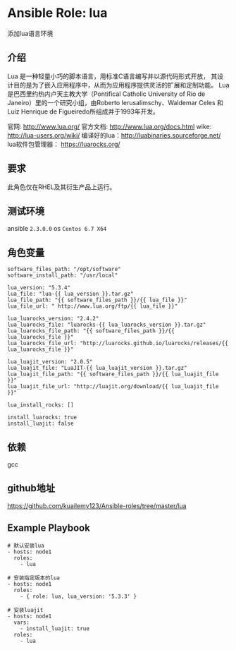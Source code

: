 # Ansible Role: lua

添加lua语言环境

## 介绍

Lua 是一种轻量小巧的脚本语言，用标准C语言编写并以源代码形式开放， 其设计目的是为了嵌入应用程序中，从而为应用程序提供灵活的扩展和定制功能。
Lua 是巴西里约热内卢天主教大学（Pontifical Catholic University of Rio de Janeiro）里的一个研究小组，由Roberto Ierusalimschy、Waldemar Celes 和 Luiz Henrique de Figueiredo所组成并于1993年开发。

官网: http://www.lua.org/
官方文档: http://www.lua.org/docs.html
wike: http://lua-users.org/wiki/
编译好的lua：http://luabinaries.sourceforge.net/
lua软件包管理器： https://luarocks.org/

## 要求

此角色仅在RHEL及其衍生产品上运行。

## 测试环境

ansible `2.3.0.0`
os `Centos 6.7 X64`

## 角色变量
	software_files_path: "/opt/software"
    software_install_path: "/usr/local"

    lua_version: "5.3.4"
    lua_file: "lua-{{ lua_version }}.tar.gz"
    lua_file_path: "{{ software_files_path }}/{{ lua_file }}"
    lua_file_url: " http://www.lua.org/ftp/{{ lua_file }}"

    lua_luarocks_version: "2.4.2"
    lua_luarocks_file: "luarocks-{{ lua_luarocks_version }}.tar.gz"
    lua_luarocks_file_path: "{{ software_files_path }}/{{ lua_luarocks_file }}"
    lua_luarocks_file_url: "http://luarocks.github.io/luarocks/releases/{{ lua_luarocks_file }}"

    lua_luajit_version: "2.0.5"
    lua_luajit_file: "LuaJIT-{{ lua_luajit_version }}.tar.gz"
    lua_luajit_file_path: "{{ software_files_path }}/{{ lua_luajit_file }}"
    lua_luajit_file_url: "http://luajit.org/download/{{ lua_luajit_file }}"

    lua_install_rocks: []
     
    install_luarocks: true
    install_luajit: false

## 依赖

gcc

## github地址
https://github.com/kuailemy123/Ansible-roles/tree/master/lua

## Example Playbook
    # 默认安装lua
    - hosts: node1
      roles:
        - lua
        
	# 安装指定版本的lua
	- hosts: node1
      roles:
        - { role: lua, lua_version: '5.3.3' }
    
    # 安装luajit
    - hosts: node1
      vars:
        - install_luajit: true
      roles:
        - lua